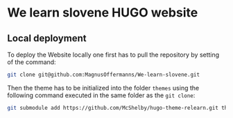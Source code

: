# We learn slovene HUGO website

## Local deployment

To deploy the Website locally one first has to pull the repository by setting of the command:

```bash
git clone git@github.com:MagnusOffermanns/We-learn-slovene.git
```

Then the theme has to be initialized into the folder `themes` using the following command executed in the same folder as the `git clone`:

```bash
git submodule add https://github.com/McShelby/hugo-theme-relearn.git themes/relearn
```




